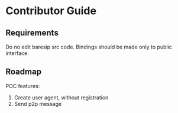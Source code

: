 # Contributor Guide

## Requirements
Do no edit baresip src code. Bindings should be made only to public interface.

## Roadmap
POC features:
1. Create user agent, without registration
2. Send p2p message
